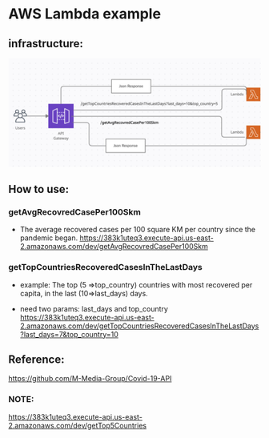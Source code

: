 # AWS Lambda example

## infrastructure:
![Optional Text](./covid19_infra1.png)

## How to use:

### getAvgRecovredCasePer100Skm
- The average recovered cases per 100 square KM per country since the pandemic began.
 https://383k1uteq3.execute-api.us-east-2.amazonaws.com/dev/getAvgRecovredCasePer100Skm


### getTopCountriesRecoveredCasesInTheLastDays
-  example: The top (5 =>top_country) countries with most recovered per capita, in the last (10=>last_days) days.

- need two params: last_days and top_country
 https://383k1uteq3.execute-api.us-east-2.amazonaws.com/dev/getTopCountriesRecoveredCasesInTheLastDays?last_days=7&top_country=10


## Reference:
https://github.com/M-Media-Group/Covid-19-API


### NOTE:
 https://383k1uteq3.execute-api.us-east-2.amazonaws.com/dev/getTop5Countries
